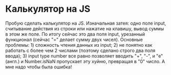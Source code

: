 # Калькулятор на JS
Пробую сделать калькулятор на JS.
Изначальная затея: одно поле input, считывание действия из строки или нажатие на клавишу, вывод суммы в этом же поле.
По итогу сейчас это два поля input, урезанный функционал (сейчас "=" делает сумму двух чисел).
Основные проблемы: 1) сложность чтения данных из input; 2) не понятно как работать с более чем 2 числами (поэтому сделано строго два поля ввода); 3) input type number все равно позволяет вводить "+", "-", и "e" (англ.) и Number.isNaN пропускает эту хуйню, превращая в "0" число. А мне надо чтобы была ошибка! 
